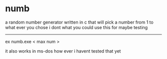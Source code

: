 # numb
a random number generator written in c that will pick a number from 1 
to what ever you chose i dont what you could use this for maybe testing

-----------------------------------------------------------------------
ex numb.exe < max num >

it also works in ms-dos how ever i havent tested that yet


